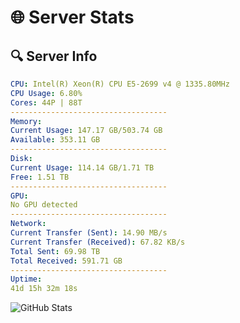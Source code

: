 # 🌐 Server Stats
## 🔍 Server Info
```yaml
CPU: Intel(R) Xeon(R) CPU E5-2699 v4 @ 1335.80MHz
CPU Usage: 6.80%
Cores: 44P | 88T
-----------------------------------
Memory:
Current Usage: 147.17 GB/503.74 GB
Available: 353.11 GB
-----------------------------------
Disk:
Current Usage: 114.14 GB/1.71 TB
Free: 1.51 TB
-----------------------------------
GPU:
No GPU detected
-----------------------------------
Network:
Current Transfer (Sent): 14.90 MB/s
Current Transfer (Received): 67.82 KB/s
Total Sent: 69.98 TB
Total Received: 591.71 GB
-----------------------------------
Uptime:
41d 15h 32m 18s
```
![GitHub Stats](https://img.shields.io/badge/Updated-2025-04-18_12:55:07-blue)